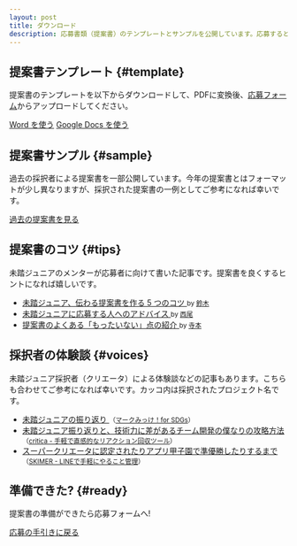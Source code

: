 ```yaml
---
layout: post
title: ダウンロード
description: 応募書類（提案書）のテンプレートとサンプルを公開しています。応募するとき、または応募を検討する際にご活用ください。
---
```


## 提案書テンプレート {#template}

提案書のテンプレートを以下からダウンロードして、PDFに変換後、[応募フォーム](/guideline#proposal)からアップロードしてください。

<a href="https://mitou-my.sharepoint.com/:w:/g/personal/yukai_mitou_org/EXicnZU6RaBKrB3wQx7ICTMBbmlqwoCKJiKdQshjO-_zuw?e=aD89Tv" class="button" target='_blank' rel='noopener'>Word を使う</a>
<a href="https://docs.google.com/document/d/1hjDYf2DbFBkXLyrAl9HKKc9sS40XbZ_iN2j-HKZXD9g/copy" class="button" target='_blank' rel='noopener'>Google Docs を使う</a>


## 提案書サンプル {#sample}

過去の採択者による提案書を一部公開しています。今年の提案書とはフォーマットが少し異なりますが、採択された提案書の一例としてご参考になれば幸いです。

<a href="https://jr.mitou.org/assets/other/2020_application_samples.zip" class="button">過去の提案書を見る</a>

## 提案書のコツ {#tips}

未踏ジュニアのメンターが応募者に向けて書いた記事です。提案書を良くするヒントになれば嬉しいです。

<ul>
  <li><a href='https://zenn.dev/reputeless/articles/idea-mitoujr'>未踏ジュニア、伝わる提案書を作る 5 つのコツ <i class="fa-solid fa-up-right-from-square"></i></a> <small>by <a href='/mentors#suzuki_ryou'>鈴木</a></small></li>
  <li><a href='https://scrapbox.io/nishio/%E6%9C%AA%E8%B8%8F%E3%82%B8%E3%83%A5%E3%83%8B%E3%82%A2%E3%81%AB%E5%BF%9C%E5%8B%9F%E3%81%99%E3%82%8B%E4%BA%BA%E3%81%B8%E3%81%AE%E3%82%A2%E3%83%89%E3%83%90%E3%82%A4%E3%82%B9'>未踏ジュニアに応募する人へのアドバイス <i class="fa-solid fa-up-right-from-square"></i></a> <small>by <a href='/mentors#nishio_hirokazu'>西尾</a></small></li>
  <li><a href='https://note.com/teramotodaiki/n/n148d35899016'>提案書のよくある「もったいない」点の紹介 <i class="fa-solid fa-up-right-from-square"></i></a> <small>by <a href='/mentors#teramoto_daiki'>寺本</a></small></li>
</ul>

## 採択者の体験談 {#voices}
未踏ジュニア採択者（クリエータ）による体験談などの記事もあります。こちらも合わせてご参考になれば幸いです。カッコ内は採択されたプロジェクト名です。

<ul>
  <!--<li><a href='https://note.com/ricksh/n/n5fa51f9142b2'>採択されるために私が意識したこと/アドバイス <i class="fa-solid fa-up-right-from-square"></i></a> <small>（<a href='/projects/2021/cybotanic'>Cybotanic：サイボーグ化された植物</a></small>）</li>-->
  <li><a href='https://note.com/redapple0414/n/nd20c49794b79'>未踏ジュニアの振り返り <i class="fa-solid fa-up-right-from-square"></i></a> <small>（<a href='/projects/2021/mark_sdgs'>マークみっけ！for  SDGs</a>）</small></li>
  <li><a href='https://note.com/inoue2002/n/nfb57cd6825a4'>未踏ジュニア振り返りと、技術力に差があるチーム開発の僕なりの攻略方法 <i class="fa-solid fa-up-right-from-square"></i></a> <small>（<a href='/projects/2020/critica'>critica - 手軽で直感的なリアクション回収ツール</a>）</small></li>
  <li><a href='https://note.com/anharu/n/ne00c1e774a29'>スーパークリエータに認定されたりアプリ甲子園で準優勝したりするまで <i class="fa-solid fa-up-right-from-square"></i></a> <small>（<a href='/projects/2020/skimer'>SKIMER - LINEで手軽にやること管理</a>）</small></li>
</ul>


## 準備できた? {#ready}

<p class="text-center">提案書の準備ができたら応募フォームへ! <i class="fad fa-mailbox green"></i></p>

<a href="/guideline" class="button">応募の手引きに戻る</a>


